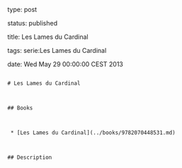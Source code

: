 type: post
status: published
title: Les Lames du Cardinal
tags: serie:Les Lames du Cardinal
date: Wed May 29 00:00:00 CEST 2013
~~~~~~
# Les Lames du Cardinal

## Books

 * [Les Lames du Cardinal](../books/9782070448531.md)

## Description
